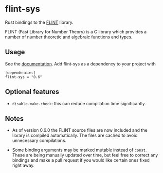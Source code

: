 # flint-sys

Rust bindings to the [FLINT](http://flintlib.org/) library. 

FLINT (Fast Library for Number Theory) is a C library which provides a number
of number theoretic and algebraic functions and types.

## Usage

See the [documentation](https://docs.rs/flint-sys/latest/flint_sys/). Add flint-sys as a dependency to your project with 
```
[dependencies]
flint-sys = "0.6"
```

## Optional features

  * `disable-make-check`: this can reduce compilation time significantly.

## Notes

  * As of version 0.6.0 the FLINT source files are now included and the library is compiled automatically. The files are cached to avoid unnecessary compilations.

  * Some binding arguments may be marked mutable instead of `const`. These are being manually updated over time, but feel free to correct any bindings and make a pull request if you would like certain ones fixed right away.
